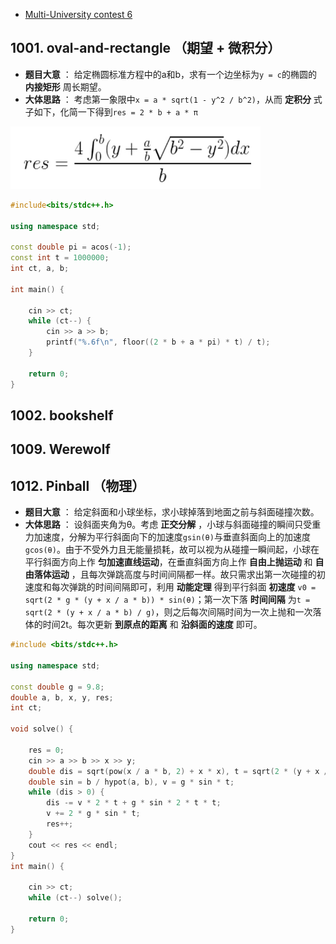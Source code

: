 * [Multi-University contest 6](http://acm.hdu.edu.cn/userloginex.php?cid=807)

## 1001. oval-and-rectangle （期望 + 微积分）
* **题目大意** ： 给定椭圆标准方程中的a和b，求有一个边坐标为`y = c`的椭圆的 **内接矩形** 周长期望。
* **大体思路** ： 考虑第一象限中`x = a * sqrt(1 - y^2 / b^2)`，从而 **定积分** 式子如下，化简一下得到`res = 2 * b + a * π`

<img src="_image/1001_1.jpg" width="400" height="100" />

```c++
#include<bits/stdc++.h>

using namespace std;

const double pi = acos(-1);
const int t = 1000000;
int ct, a, b;

int main() {

    cin >> ct;
    while (ct--) {
        cin >> a >> b;
        printf("%.6f\n", floor((2 * b + a * pi) * t) / t);
    }

    return 0;
}
```

## 1002. bookshelf

## 1009. Werewolf

## 1012. Pinball （物理）
* **题目大意** ： 给定斜面和小球坐标，求小球掉落到地面之前与斜面碰撞次数。
* **大体思路** ： 设斜面夹角为θ。考虑 **正交分解** ，小球与斜面碰撞的瞬间只受重力加速度，分解为平行斜面向下的加速度`gsin(θ)`与垂直斜面向上的加速度`gcos(θ)`。由于不受外力且无能量损耗，故可以视为从碰撞一瞬间起，小球在平行斜面方向上作 **匀加速直线运动**，在垂直斜面方向上作 **自由上抛运动** 和 **自由落体运动** ，且每次弹跳高度与时间间隔都一样。故只需求出第一次碰撞的初速度和每次弹跳的时间间隔即可，利用 **动能定理** 得到平行斜面 **初速度** `v0 = sqrt(2 * g * (y + x / a * b)) * sin(θ)`；第一次下落 **时间间隔** 为`t = sqrt(2 * (y + x / a * b) / g)`，则之后每次间隔时间为一次上抛和一次落体的时间2t。每次更新 **到原点的距离** 和 **沿斜面的速度** 即可。
```c++
#include <bits/stdc++.h>

using namespace std;

const double g = 9.8;
double a, b, x, y, res;
int ct;

void solve() {

    res = 0;
    cin >> a >> b >> x >> y;
    double dis = sqrt(pow(x / a * b, 2) + x * x), t = sqrt(2 * (y + x / a * b) / g);
    double sin = b / hypot(a, b), v = g * sin * t;
    while (dis > 0) {
        dis -= v * 2 * t + g * sin * 2 * t * t;
        v += 2 * g * sin * t;
        res++;
    }
    cout << res << endl;
}
int main() {

    cin >> ct;
    while (ct--) solve();

    return 0;
}
```


